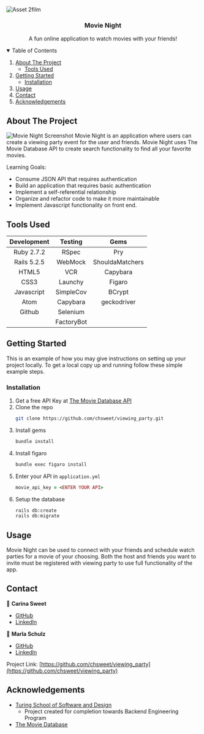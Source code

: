 <!-- PROJECT SHIELDS -->
<!--
*** I'm using markdown "reference style" links for readability.
*** Reference links are enclosed in brackets [ ] instead of parentheses ( ).
*** See the bottom of this document for the declaration of the reference variables
*** for contributors-url, forks-url, etc. This is an optional, concise syntax you may use.
*** https://www.markdownguide.org/basic-syntax/#reference-style-links
-->

<!-- PROJECT LOGO -->
![Asset 2film](https://user-images.githubusercontent.com/42476338/131891086-40a85298-c940-4bfe-9dd4-0494f6960417.png)
<br />
  <h3 align="center">Movie Night</h3>

  <p align="center">
    A fun online application to watch movies with your friends!
  </p>



<!-- TABLE OF CONTENTS -->
<details open="open">
  <summary>Table of Contents</summary>
  <ol>
    <li>
      <a href="#about-the-project">About The Project</a>
      <ul>
        <li><a href="#tools-used">Tools Used</a></li>
      </ul>
    </li>
    <li>
      <a href="#getting-started">Getting Started</a>
      <ul>
        <li><a href="#installation">Installation</a></li>
      </ul>
    </li>
    <li><a href="#usage">Usage</a></li>
    <li><a href="#contact">Contact</a></li>
    <li><a href="#acknowledgements">Acknowledgements</a></li>
  </ol>
</details>



<!-- ABOUT THE PROJECT -->
## About The Project

![Movie Night Screenshot](https://user-images.githubusercontent.com/42476338/131887219-04e4594f-72bc-4fd0-867f-f363b0c97b38.png)
Movie Night is an application where users can create a viewing party event for the user and friends. Movie Night uses The Movie Database API to create search functionality to find all your favorite movies. 


Learning Goals:
* Consume JSON API that requires authentication
* Build an application that requires basic authentication
* Implement a self-referential relationship
* Organize and refactor code to make it more maintainable
* Implement Javascript functionality on front end. 


## Tools Used

| Development | Testing       | Gems            |
|   :----:    |    :----:     |    :----:       |
| Ruby 2.7.2  | RSpec         | Pry             |
| Rails 5.2.5 | WebMock       | ShouldaMatchers |
| HTML5       | VCR           | Capybara        |
| CSS3        | Launchy       | Figaro          |
| Javascript  | SimpleCov     | BCrypt          |
| Atom        | Capybara      | geckodriver     |
| Github      | Selenium      |                 |
|             | FactoryBot    |                 |


<!-- GETTING STARTED -->
## Getting Started

This is an example of how you may give instructions on setting up your project locally.
To get a local copy up and running follow these simple example steps.


### Installation

1. Get a free API Key at [The Movie Database API](https://developers.themoviedb.org/3/getting-started/introduction)
2. Clone the repo
   ```sh
   git clone https://github.com/chsweet/viewing_party.git
   ```
3. Install gems
   ```sh
   bundle install
   ```
4. Install figaro
    ```sh
   bundle exec figaro install
   ```
5. Enter your API in `application.yml`
   ```ruby
   movie_api_key = <ENTER YOUR API>
   ```
6. Setup the database
    ```sh
   rails db:create
   rails db:migrate
   ```



<!-- USAGE EXAMPLES -->
## Usage

Movie Night can be used to connect with your friends and schedule watch parties for a movie of your choosing. Both the host and friends you want to invite must be registered with viewing party to use full functionality of the app. 


<!-- CONTACT -->
## Contact
👤  **Carina Sweet**
- [GitHub](https://github.com/chsweet)
- [LinkedIn](https://www.linkedin.com/in/carina-h-sweet/)

👤  **Marla Schulz**
- [GitHub](https://github.com/marlitas)
- [LinkedIn](https://www.linkedin.com/in/marla-a-schulz/)

Project Link: [https://github.com/chsweet/viewing_party](https://github.com/chsweet/viewing_party)


<!-- ACKNOWLEDGEMENTS -->
## Acknowledgements
* [Turing School of Software and Design](https://turing.edu/)
  - Project created for completion towards Backend Engineering Program
* [The Movie Database](https://www.themoviedb.org/)

